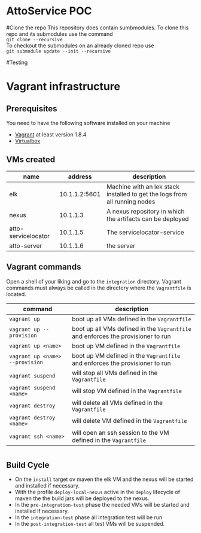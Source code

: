 # AttoService POC

#Clone the repo
This repository does contain sumbmodules. To clone this repo and its submodules use the command <br>
`git clone --recursive` <br>
 To checkout the submodules on an already cloned repo use <br>
`git submodule update --init --recursive`

#Testing

# Vagrant infrastructure

## Prerequisites
You need to have the following software installed on your machine
* [Vagrant](https://www.vagrantup.com/downloads.html) at least version 1.8.4
* [Virtualbox](https://www.virtualbox.org/wiki/Downloads)

## VMs created
|name|address|description|
|----|-------|-----------|
|elk |10.1.1.2:5601|Machine with an lek stack installed to get the logs from all running nodes|
|nexus|10.1.1.3|A nexus repository in which the artifacts can be deployed|
|atto-servicelocator|10.1.1.5|The servicelocator-service|
|atto-server|10.1.1.6|the server|



## Vagrant commands
Open a shell of your liking and go to the `integration` directory.
Vagrant commands must always be called in the directory where the `Vagrantfile` is located.

 |command|description|
 |------------------|--------|
 |`vagrant up`| boot up all VMs defined in the `Vagrantfile`|
 |`vagrant up --provision`| boot up all VMs defined in the `Vagrantfile` and enforces the provisioner to run|
 |`vagrant up <name>` | boot up VM <name> defined in the `Vagrantfile`|
 |`vagrant up <name> --provision` | boot up VM <name> defined in the `Vagrantfile` and enforces the provisioner to run|
 |`vagrant suspend` | will stop all VMs  defined in the `Vagrantfile`|
 |`vagrant suspend <name>` | will stop VM <name> defined in the `Vagrantfile`|
 |`vagrant destroy` | will delete all VMs  defined in the `Vagrantfile`|
 |`vagrant destroy <name>` | will delete VM <name> defined in the `Vagrantfile`|
 |`vagrant ssh <name>` | will open an ssh session to the VM <name> defined in the `Vagrantfile`|

#
## Build Cycle

* On the `install` target ov maven the elk VM and the nexus will be started and installed if necessary.
* With the profile `deploy-local-nexus` active in the `deploy` lifecycle of maven the the build jars will be deployed to the nexus.
* In the `pre-integration-test` phase the needed VMs will be started and installed if necessary.
* In the `integration-test` phase all integration test will be run
* In the `post-integration-test` all test VMs will be suspended.



